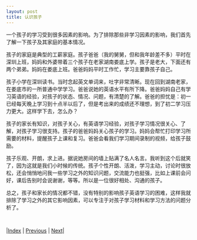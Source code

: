 ```yaml
---
layout: post
title: 认识孩子
---
```


一个孩子的学习受到很多因素的影响。为了排除那些非学习因素的影响，我们首先了解一下孩子及其家庭的基本情况。

孩子的家庭是典型的工薪家庭。孩子爸爸（我的舅舅，但和我年龄差不多）平时在深圳上班，妈妈和外婆带着三个孩子在老家湖南娄底上学。孩子是老大，下面还有两个弟弟。妈妈在娄底上班。爸爸妈妈平时工作忙，学习主要靠孩子自己。

孩子小学在深圳读书。当时念起英文单词来，吐字非常清晰。现在回到湖南老家，在娄底市的一所普通中学学习。爸爸说她的英语水平有所下降。爸爸妈妈自己有学习英语的经验，对孩子的状态、情况、问题，有清楚的了解。爸爸的担忧是：初一已经每天晚上学习到十点半以后了，但是考出来的成绩还不理想，到了初二学习压力更大。这样学下去，怎么办？

孩子的家长有知识，对孩子关心，有英语学习经验，对孩子学习情况很关心、了解，对孩子学习很支持。孩子的爸爸妈妈关心孩子的学习。妈妈会帮忙打印学习所需要的材料，提醒孩子上课和复习。爸爸会看我们学习期间录制的视频，给孩子鼓励。

孩子乐观、开朗，求上进。据说她房间的墙上贴满了名人名言。我听到这个后就笑了，因为这就是我们小时候的传统。孩子个性开朗、活泼，学习主动，讨论时很放松，还会悄悄地问我一些学习之外的知识问题，交流能力也挺强，比如上课前会问好，课后告别时会说谢谢，等等。所以是一位很好相处、沟通的孩子。

总之，孩子和家长的情况都不错，没有特别的影响孩子英语学习的困难，这样我就排除了学习之外的其它影响因素，可以专注于对孩子学习材料和学习方法的问题分析了。

<br/>

|[Index](../) | [Previous](1-0-problem) | [Next](1-6-analysis)|